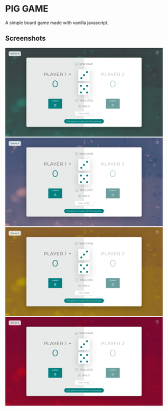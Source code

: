 # PIG GAME

A simple board game made with vanilla javascript.

## Screenshots

<img src="sc1.png" width="600px"><br>
<img src="sc2.png" width="600px"><br>
<img src="sc3.png" width="600px"><br>
<img src="sc4.png" width="600px">

